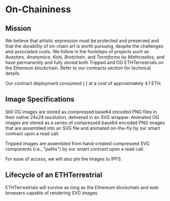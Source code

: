 # On-Chaininess

## Mission

We believe that artistic expression must be protected and preserved and that the durability of on-chain art is worth pursuing, despite the challenges and associated costs. We follow in the footsteps of projects such as _Avastars, Anonymice, Kohi, Brotchain_, and _Terraforms by Mathcastles,_ and have permanently and fully stored both Tripped and OG ETHTerrestrials on the Ethereum blockchain. Refer to our contracts section for technical details.

Our contract deployment consumed \[ ] at a cost of approximately 4.1 ETH.

## Image Specifications

Still OG images are stored as compressed base64 encoded PNG files in their native 24x24 resolution, delivered in an SVG wrapper. Animated OG images are stored as a series of compressed base64 encoded PNG images that are assembled into an SVG file and animated on-the-fly by our smart contract upon a read call.&#x20;

Tripped images are assembled from hand-created compressed SVG components (i.e., "paths") by our smart contract upon a read call.&#x20;

For ease of access, we will also pin the images to IPFS.

## Lifecycle of an ETHTerrestrial

ETHTerrestrials will survive as long as the Ethereum blockchain and web browsers capable of rendering SVG images.&#x20;
